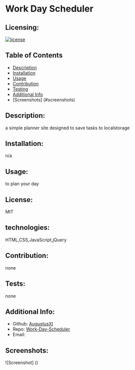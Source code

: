 # Work Day Scheduler
  ## Licensing:
  [![license](https://img.shields.io/badge/license-MIT-blue)](https://shields.io)
  ## Table of Contents 
  - [Description](#description)
  - [Installation](#installation)
  - [Usage](#usage)
  - [Contribution](#contribution)
  - [Testing](#testing)
  - [Additional Info](#additional-info)
  - [Screenshots] (#screenshots)

  ## Description:
  a simple planner site designed to save tasks to localstorage

  ## Installation:
  n/a

  ## Usage:
  to plan your day

  ## License:
  MIT
 
  ## technologies:
  HTML,CSS,JavaScript,jQuery

  ## Contribution:
  none

  ## Tests:
  none

  ## Additional Info:
  - Github: [AugustusXI](https://github.com/AugustusXI)
  - Repo: [Work-Day-Scheduler](https://github.com/AugustusXI/Work-Day-Scheduler)
  - Email:  

  ## Screenshots:
  ![Screenshot] ()
  